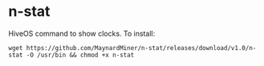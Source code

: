# n-stat

HiveOS command to show clocks. To install:

``wget https://github.com/MaynardMiner/n-stat/releases/download/v1.0/n-stat -O /usr/bin && chmod +x n-stat``
